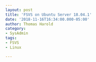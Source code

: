 ```yaml
---
layout: post
title: 'FSVS on Ubuntu Server 18.04.1'
date: '2018-11-16T16:34:00.000-05:00'
author: Thomas Harold
category:
- SysAdmin
tags:
- FSVS
- Linux

---
```




